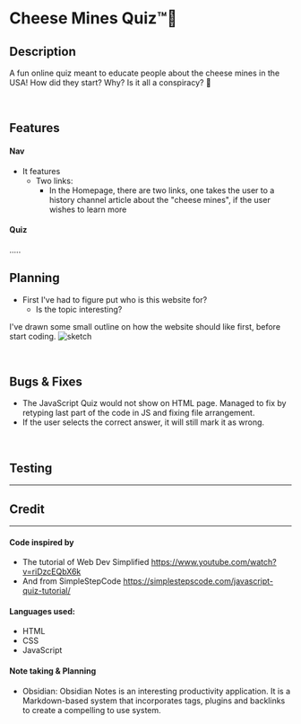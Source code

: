 # Cheese Mines Quiz™🧀

## Description

A fun online quiz meant to educate people about the cheese mines in the USA! How did they start? Why? Is it all a conspiracy? 👀

<br>

## Features

#### Nav

- It features
  - Two links:
    - In the Homepage, there are two links, one takes the user to a history channel article about the "cheese mines", if the user wishes to learn more

#### Quiz

.....
<br>

## Planning

- First I've had to figure put who is this website for?
  - Is the topic interesting?
    <br>

I've drawn some small outline on how the website should like first, before start coding.
![sketch](assets\media\1641208909142.jpg)

<br>

## Bugs & Fixes

- The JavaScript Quiz would not show on HTML page.
Managed to fix by retyping last part of the code in JS and fixing file arrangement.
- If the user selects the correct answer, it will still mark it as wrong.

<br>

## Testing

<hr>

## Credit

<hr>

#### Code inspired by

- The tutorial of Web Dev Simplified <https://www.youtube.com/watch?v=riDzcEQbX6k>
- And from SimpleStepCode <https://simplestepscode.com/javascript-quiz-tutorial/>

#### Languages used:

- HTML
- CSS
- JavaScript

#### Note taking & Planning

- Obsidian:
Obsidian Notes is an interesting productivity application. It is a Markdown-based system that incorporates tags, plugins and backlinks to create a compelling to use system.
